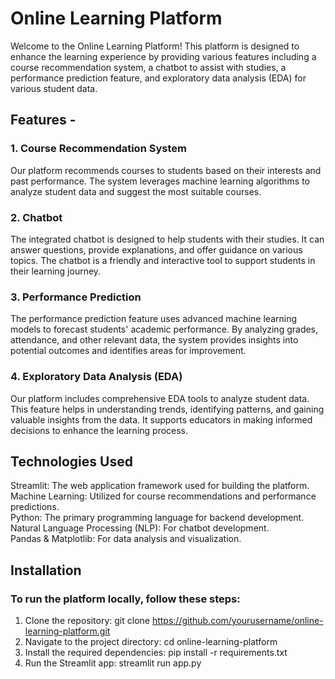 # Online Learning Platform

Welcome to the Online Learning Platform! This platform is designed to enhance the learning experience by providing various features including a course recommendation system, a chatbot to assist with studies, a performance prediction feature, and exploratory data analysis (EDA) for various student data.

## Features -
### 1. Course Recommendation System
Our platform recommends courses to students based on their interests and past performance. The system leverages machine learning algorithms to analyze student data and suggest the most suitable courses.

### 2. Chatbot
The integrated chatbot is designed to help students with their studies. It can answer questions, provide explanations, and offer guidance on various topics. The chatbot is a friendly and interactive tool to support students in their learning journey.

### 3. Performance Prediction
The performance prediction feature uses advanced machine learning models to forecast students' academic performance. By analyzing grades, attendance, and other relevant data, the system provides insights into potential outcomes and identifies areas for improvement.

### 4. Exploratory Data Analysis (EDA)
Our platform includes comprehensive EDA tools to analyze student data. This feature helps in understanding trends, identifying patterns, and gaining valuable insights from the data. It supports educators in making informed decisions to enhance the learning process.

## Technologies Used
Streamlit: The web application framework used for building the platform.
<br>
Machine Learning: Utilized for course recommendations and performance predictions.
<br>
Python: The primary programming language for backend development.
<br>
Natural Language Processing (NLP): For chatbot development.
<br>
Pandas & Matplotlib: For data analysis and visualization.

## Installation

### To run the platform locally, follow these steps:

1. Clone the repository:
git clone https://github.com/yourusername/online-learning-platform.git
2. Navigate to the project directory:
cd online-learning-platform
3. Install the required dependencies:
pip install -r requirements.txt
4. Run the Streamlit app:
streamlit run app.py
